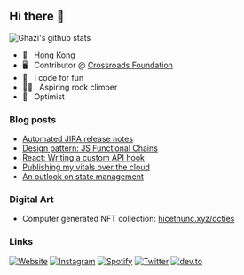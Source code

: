 ## Hi there 👋

![Ghazi's github stats](https://github-readme-stats.vercel.app/api?username=patrixr&show_icons=true&hide_border=true)

- 📍 &nbsp; Hong Kong
- 🖥 &nbsp; Contributor @ [Crossroads Foundation](https://crossroads.org.hk)
- 🎲 &nbsp; I code for fun
- 🧗‍♂️ &nbsp; Aspiring rock climber
- 🕺 &nbsp; Optimist

### Blog posts
<!-- BLOG-POST-LIST:START -->
- [Automated JIRA release notes](https://dev.to/patrixr/automated-jira-release-notes-4f20)
- [Design pattern: JS Functional Chains](https://dev.to/patrixr/design-pattern-js-functional-chains-2ahj)
- [React: Writing a custom API hook](https://dev.to/patrixr/react-writing-a-custom-api-hook-l16)
- [Publishing my vitals over the cloud](https://dev.to/patrixr/publishing-my-vitals-over-the-cloud-132e)
- [An outlook on state management](https://dev.to/patrixr/an-outlook-on-state-management-469c)
<!-- BLOG-POST-LIST:END -->

### Digital Art

- Computer generated NFT collection: [hicetnunc.xyz/octies](https://hicetnunc.xyz/octies)

### Links

[![Website](https://img.shields.io/badge/website-dev-2a8?style=flat-square&logo=safari&logoColor=white)](https://tronica.io)
[![Instagram](https://img.shields.io/static/v1?style=flat-square&label=instagram&message=patrixr.r&color=blueviolet&logo=instagram&logoColor=white)](https://www.instagram.com/patrix.r/)
[![Spotify](https://img.shields.io/badge/spotify-patrixr-1DB954?style=flat-square&logo=spotify&logoColor=white)](https://open.spotify.com/user/_themelon)
[![Twitter](https://img.shields.io/static/v1?style=flat-square&label=twitter&message=tronicapps&color=blue&logo=twitter&logoColor=white)](https://twitter.com/tronicapps)
[![dev.to](https://img.shields.io/static/v1?style=flat-square&label=dev.to&message=patrixr&color=black&logo=dev.to&logoColor=white)](https://dev.to/patrixr)

